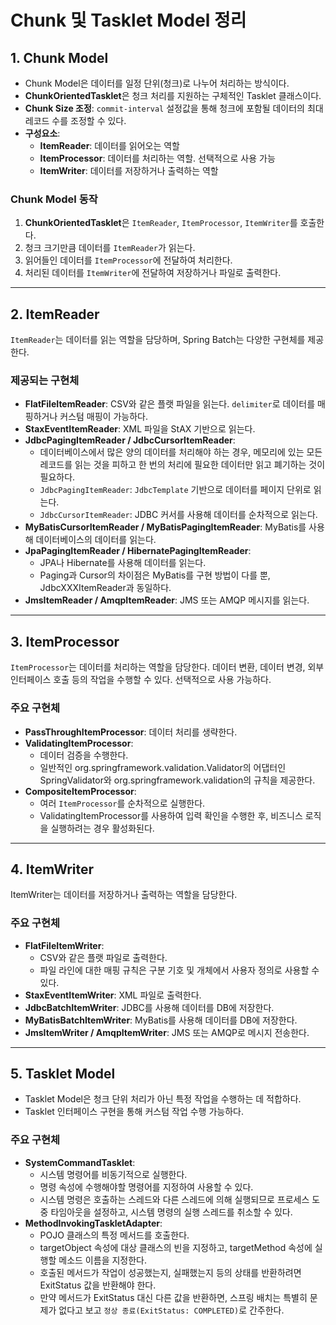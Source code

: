 # Chunk 및 Tasklet Model 정리

## 1. Chunk Model

- Chunk Model은 데이터를 일정 단위(청크)로 나누어 처리하는 방식이다.
- **ChunkOrientedTasklet**은 청크 처리를 지원하는 구체적인 Tasklet 클래스이다.
- **Chunk Size 조정**: `commit-interval` 설정값을 통해 청크에 포함될 데이터의 최대 레코드 수를 조정할 수 있다.
- **구성요소**:
    - **ItemReader**: 데이터를 읽어오는 역할
    - **ItemProcessor**: 데이터를 처리하는 역할. 선택적으로 사용 가능
    - **ItemWriter**: 데이터를 저장하거나 출력하는 역할

### Chunk Model 동작

1. **ChunkOrientedTasklet**은 `ItemReader`, `ItemProcessor`, `ItemWriter`를 호출한다.
2. 청크 크기만큼 데이터를 `ItemReader`가 읽는다.
3. 읽어들인 데이터를 `ItemProcessor`에 전달하여 처리한다.
4. 처리된 데이터를 `ItemWriter`에 전달하여 저장하거나 파일로 출력한다.

---

## 2. ItemReader

`ItemReader`는 데이터를 읽는 역할을 담당하며, Spring Batch는 다양한 구현체를 제공한다.

### 제공되는 구현체

- **FlatFileItemReader**: CSV와 같은 플랫 파일을 읽는다. `delimiter`로 데이터를 매핑하거나 커스텀 매핑이 가능하다.
- **StaxEventItemReader**: XML 파일을 StAX 기반으로 읽는다.
- **JdbcPagingItemReader / JdbcCursorItemReader**:
    - 데이터베이스에서 많은 양의 데이터를 처리해야 하는 경우, 메모리에 있는 모든 레코드를 읽는 것을 피하고 한 번의 처리에 필요한 데이터만 읽고 폐기하는 것이 필요하다.
    - `JdbcPagingItemReader`: `JdbcTemplate` 기반으로 데이터를 페이지 단위로 읽는다.
    - `JdbcCursorItemReader`: JDBC 커서를 사용해 데이터를 순차적으로 읽는다.
- **MyBatisCursorItemReader / MyBatisPagingItemReader**: MyBatis를 사용해 데이터베이스의 데이터를 읽는다.
- **JpaPagingItemReader / HibernatePagingItemReader**:
    - JPA나 Hibernate를 사용해 데이터를 읽는다.
    - Paging과 Cursor의 차이점은 MyBatis를 구현 방법이 다를 뿐, JdbcXXXItemReader과 동일하다.
- **JmsItemReader / AmqpItemReader**: JMS 또는 AMQP 메시지를 읽는다.

---

## 3. ItemProcessor

`ItemProcessor`는 데이터를 처리하는 역할을 담당한다. 데이터 변환, 데이터 변경, 외부 인터페이스 호출 등의 작업을 수행할 수 있다. 선택적으로 사용 가능하다.

### 주요 구현체

- **PassThroughItemProcessor**: 데이터 처리를 생략한다.
- **ValidatingItemProcessor**:
    - 데이터 검증을 수행한다.
    - 일반적인 org.springframework.validation.Validator의 어댑터인 SpringValidator와 org.springframework.validation의 규칙을 제공한다.
- **CompositeItemProcessor**:
    - 여러 `ItemProcessor`를 순차적으로 실행한다.
    - ValidatingItemProcessor를 사용하여 입력 확인을 수행한 후, 비즈니스 로직을 실행하려는 경우 활성화된다.

---

## 4. ItemWriter

ItemWriter는 데이터를 저장하거나 출력하는 역할을 담당한다.

### 주요 구현체

- **FlatFileItemWriter**:
    - CSV와 같은 플랫 파일로 출력한다.
    - 파일 라인에 대한 매핑 규칙은 구분 기호 및 개체에서 사용자 정의로 사용할 수 있다.
- **StaxEventItemWriter**: XML 파일로 출력한다.
- **JdbcBatchItemWriter**: JDBC를 사용해 데이터를 DB에 저장한다.
- **MyBatisBatchItemWriter**: MyBatis를 사용해 데이터를 DB에 저장한다.
- **JmsItemWriter / AmqpItemWriter**: JMS 또는 AMQP로 메시지 전송한다.

---

## 5. Tasklet Model

- Tasklet Model은 청크 단위 처리가 아닌 특정 작업을 수행하는 데 적합하다.
- Tasklet 인터페이스 구현을 통해 커스텀 작업 수행 가능하다.

### 주요 구현체

- **SystemCommandTasklet**:
    - 시스템 명령어를 비동기적으로 실행한다.
    - 명령 속성에 수행해야할 명령어를 지정하여 사용할 수 있다.
    - 시스템 명령은 호출하는 스레드와 다른 스레드에 의해 실행되므로 프로세스 도중 타임아웃을 설정하고, 시스템 명령의 실행 스레드를 취소할 수 있다.
- **MethodInvokingTaskletAdapter**:
    - POJO 클래스의 특정 메서드를 호출한다.
    - targetObject 속성에 대상 클래스의 빈을 지정하고, targetMethod 속성에 실행할 메소드 이름을 지정한다.
    - 호출된 메서드가 작업이 성공했는지, 실패했는지 등의 상태를 반환하려면 ExitStatus 값을 반환해야 한다.
    - 만약 메서드가 ExitStatus 대신 다른 값을 반환하면, 스프링 배치는 특별히 문제가 없다고 보고 `정상 종료(ExitStatus: COMPLETED)`로 간주한다.
